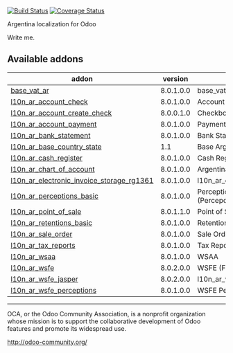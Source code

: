 [![Build Status](https://travis-ci.org/OCA/l10n-argentina.svg?branch=8.0)](https://travis-ci.org/OCA/l10n-argentina)
[![Coverage Status](https://coveralls.io/repos/OCA/l10n-argentina/badge.png?branch=8.0)](https://coveralls.io/r/OCA/l10n-argentina?branch=8.0)

Argentina localization for Odoo

Write me. 

[//]: # (addons)
Available addons
----------------
addon | version | summary
--- | --- | ---
[base_vat_ar](base_vat_ar/) | 8.0.1.0.0 | base_vat_ar
[l10n_ar_account_check](l10n_ar_account_check/) | 8.0.1.0.0 | Account Checks
[l10n_ar_account_create_check](l10n_ar_account_create_check/) | 8.0.0.1.0 | Checkbook Management
[l10n_ar_account_payment](l10n_ar_account_payment/) | 8.0.1.0.0 | Payments for ARGENTINA
[l10n_ar_bank_statement](l10n_ar_bank_statement/) | 8.0.1.0.0 | Bank Statements
[l10n_ar_base_country_state](l10n_ar_base_country_state/) | 1.1 | Base Argentina's States (aka Provinces)
[l10n_ar_cash_register](l10n_ar_cash_register/) | 8.0.1.0.0 | Cash Register
[l10n_ar_chart_of_account](l10n_ar_chart_of_account/) | 8.0.1.0.0 | Argentina - Chart of Account
[l10n_ar_electronic_invoice_storage_rg1361](l10n_ar_electronic_invoice_storage_rg1361/) | 8.0.1.0.0 | l10n_ar_electronic_invoice_storage_rg1361
[l10n_ar_perceptions_basic](l10n_ar_perceptions_basic/) | 8.0.1.0.0 | Perceptions for ARGENTINA (Percepciones) - Basic Module
[l10n_ar_point_of_sale](l10n_ar_point_of_sale/) | 8.0.1.1.0 | Point of Sale ARGENTINA
[l10n_ar_retentions_basic](l10n_ar_retentions_basic/) | 8.0.1.0.0 | Retentions for ARGENTINA (Retenciones)
[l10n_ar_sale_order](l10n_ar_sale_order/) | 8.0.1.0.0 | Sale Order interactive
[l10n_ar_tax_reports](l10n_ar_tax_reports/) | 8.0.1.0.0 | Tax Reports for Argentina
[l10n_ar_wsaa](l10n_ar_wsaa/) | 8.0.1.0.0 | WSAA
[l10n_ar_wsfe](l10n_ar_wsfe/) | 8.0.2.0.0 | WSFE (Factura Electronica)
[l10n_ar_wsfe_jasper](l10n_ar_wsfe_jasper/) | 8.0.2.0.0 | l10n_ar_wsfe_jasper
[l10n_ar_wsfe_perceptions](l10n_ar_wsfe_perceptions/) | 8.0.1.0.0 | WSFE Perceptions

[//]: # (end addons)

----

OCA, or the Odoo Community Association, is a nonprofit organization whose 
mission is to support the collaborative development of Odoo features and 
promote its widespread use.

http://odoo-community.org/

